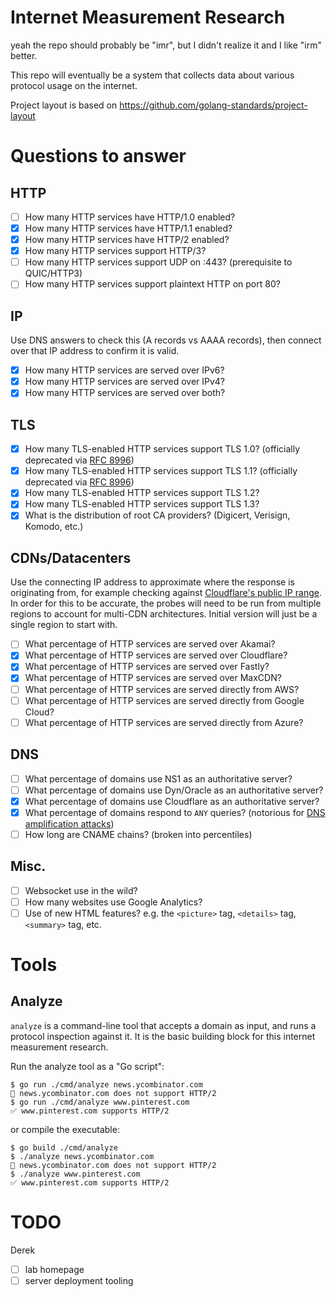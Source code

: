 Internet Measurement Research
=============================

yeah the repo should probably be "imr", but I didn't realize it and I like "irm" better.

This repo will eventually be a system that collects data about various protocol usage on the internet.

Project layout is based on https://github.com/golang-standards/project-layout

# Questions to answer
## HTTP
- [ ] How many HTTP services have HTTP/1.0 enabled?
- [x] How many HTTP services have HTTP/1.1 enabled?
- [x] How many HTTP services have HTTP/2 enabled?
- [x] How many HTTP services support HTTP/3?
- [ ] How many HTTP services support UDP on :443? (prerequisite to QUIC/HTTP3)
- [ ] How many HTTP services support plaintext HTTP on port 80?

## IP
Use DNS answers to check this (A records vs AAAA records), then connect over that IP address to confirm it is valid.
- [x] How many HTTP services are served over IPv6?
- [x] How many HTTP services are served over IPv4?
- [x] How many HTTP services are served over both?

## TLS
- [x] How many TLS-enabled HTTP services support TLS 1.0? (officially deprecated via [RFC 8996](https://datatracker.ietf.org/doc/rfc8996/))
- [x] How many TLS-enabled HTTP services support TLS 1.1? (officially deprecated via [RFC 8996](https://datatracker.ietf.org/doc/rfc8996/))
- [x] How many TLS-enabled HTTP services support TLS 1.2?
- [x] How many TLS-enabled HTTP services support TLS 1.3?
- [x] What is the distribution of root CA providers? (Digicert, Verisign, Komodo, etc.)

## CDNs/Datacenters
Use the connecting IP address to approximate where the response is originating from, for example checking against [Cloudflare's public IP range](https://www.cloudflare.com/ips/).
In order for this to be accurate, the probes will need to be run from multiple regions to account for multi-CDN architectures.
Initial version will just be a single region to start with.
- [ ] What percentage of HTTP services are served over Akamai?
- [x] What percentage of HTTP services are served over Cloudflare?
- [x] What percentage of HTTP services are served over Fastly?
- [x] What percentage of HTTP services are served over MaxCDN?
- [ ] What percentage of HTTP services are served directly from AWS?
- [ ] What percentage of HTTP services are served directly from Google Cloud?
- [ ] What percentage of HTTP services are served directly from Azure?

## DNS
- [ ] What percentage of domains use NS1 as an authoritative server?
- [ ] What percentage of domains use Dyn/Oracle as an authoritative server?
- [x] What percentage of domains use Cloudflare as an authoritative server?
- [x] What percentage of domains respond to `ANY` queries? (notorious for [DNS amplification attacks](https://www.cloudflare.com/learning/ddos/dns-amplification-ddos-attack/))
- [ ] How long are CNAME chains? (broken into percentiles)

## Misc.
- [ ] Websocket use in the wild?
- [ ] How many websites use Google Analytics?
- [ ] Use of new HTML features? e.g. the `<picture>` tag, `<details>` tag, `<summary>` tag, etc.

# Tools

## Analyze
`analyze` is a command-line tool that accepts a domain as input, and runs a protocol inspection against it.
It is the basic building block for this internet measurement research.

Run the analyze tool as a "Go script":
```
$ go run ./cmd/analyze news.ycombinator.com
🚫 news.ycombinator.com does not support HTTP/2
$ go run ./cmd/analyze www.pinterest.com
✅ www.pinterest.com supports HTTP/2
```

or compile the executable:
```
$ go build ./cmd/analyze
$ ./analyze news.ycombinator.com
🚫 news.ycombinator.com does not support HTTP/2
$ ./analyze www.pinterest.com
✅ www.pinterest.com supports HTTP/2
```

# TODO
Derek
- [ ] lab homepage
- [ ] server deployment tooling
